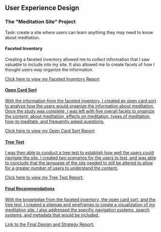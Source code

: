 User Experience Design
--- 
### The "Meditation Site" Project

Task: create a site where users can learn anything they may need to know about meditation. 

#### Faceted Inventory 
Creating a faceted inventory allowed me to collect information that I saw valuable to include into my site. It also allowed me to create facets of how I thought users may organize the information. 

<a href="https://docs.google.com/document/d/1gDLCmK5tqD5_iaDKRjCWKcSGtyqeFSod7e0sXQRj9Tk/edit?usp=sharing">
Click here to view my Faceted Inventory Report

#### Open Card Sort
With the information from the faceted inventory, I created an open card sort to analyze how the users would organize the information about meditation. Once the study was complete, I was left with five overall facets to organize the content; about meditation, effects on meditation, types of meditation, how-to meditate, and frequently asked questions.  

<a href="https://docs.google.com/document/d/1xoVMVX3Jr9j-2p0ifhxbpCZcGwuHCqPMSJq0v4x3KXc/edit?usp=sharing">
Click here to view my Open Card Sort Report

#### Tree Test 
I was then able to conduct a tree test to establish how well the users could navigate the site. I created two scenarios for the users to test, and was able to conclude that the language of the site needed to still be altered to allow for a greater number of users to understand the content. 

<a href="https://docs.google.com/document/d/1dj3A8VeP7ozdTK1zPXW59LvFcD_pEFMP8_OVXxBJqgY/edit?usp=sharing">
Click here to view my Tree Test Report:

#### Final Recommendations
With the knowledge from the faceted inventory, the open card sort, and the tree test, I created a sitemap and wireframes to create a visualization of my meditation site.  I also addressed the specific navigation systems, search systems, and metadata that would be included. 

Link to the Final Design and Strategy Report: 
